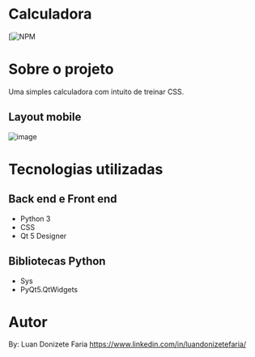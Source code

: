# Calculadora

[![NPM](https://github.com/LuanFaria/Calculadora/blob/main/LICENSE)

# Sobre o projeto
Uma simples calculadora com intuito de treinar CSS.

## Layout mobile
![image](https://user-images.githubusercontent.com/85500922/125149985-c5da2180-e112-11eb-8894-cd5d534ae6e2.png)


# Tecnologias utilizadas
## Back end e Front end
- Python 3
- CSS
- Qt 5 Designer

## Bibliotecas Python
- Sys
- PyQt5.QtWidgets

# Autor

By: Luan Donizete Faria
https://www.linkedin.com/in/luandonizetefaria/

